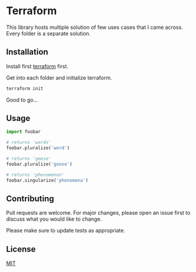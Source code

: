 # Terraform

This library hosts multiple solution of few uses cases that I came across.  
Every folder is a separate solution.

## Installation

Install first [terraform](https://developer.hashicorp.com/terraform/downloads) first.

Get into each folder and initialize terraform.


```bash
terraform init
```

Good to go...

## Usage

```python
import foobar

# returns 'words'
foobar.pluralize('word')

# returns 'geese'
foobar.pluralize('goose')

# returns 'phenomenon'
foobar.singularize('phenomena')
```

## Contributing

Pull requests are welcome. For major changes, please open an issue first
to discuss what you would like to change.

Please make sure to update tests as appropriate.

## License

[MIT](https://choosealicense.com/licenses/mit/)

